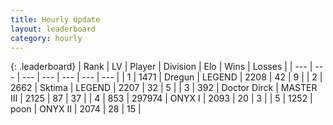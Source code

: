 ```yaml
---
title: Hourly Update
layout: leaderboard
category: hourly
---
```


{: .leaderboard}
| Rank | LV | Player | Division | Elo | Wins | Losses |
| --- | --- | --- | --- | --- | --- | --- |
| <span data-change="0">1</span> | 1471 | <span title="ID: 337810">Dregun</span> | LEGEND | <span data-change="0">2208</span> | <span data-change="0">42</span> | <span data-change="0">9</span> |
| <span data-change="0">2</span> | 2662 | <span title="ID: 353063">Sktima</span> | LEGEND | <span data-change="33">2207</span> | <span data-change="5">32</span> | <span data-change="0">5</span> |
| <span data-change="0">3</span> | 392 | <span title="ID: 67210">Doctor Dirck</span> | MASTER III | <span data-change="0">2125</span> | <span data-change="7">87</span> | <span data-change="4">37</span> |
| <span data-change="3">4</span> | 853 | <span title="ID: 544038">297974</span> | ONYX I | <span data-change="62">2093</span> | <span data-change="4">20</span> | <span data-change="0">3</span> |
| <span data-change="-1">5</span> | 1252 | <span title="ID: 540690">poon</span> | ONYX II | <span data-change="0">2074</span> | <span data-change="0">28</span> | <span data-change="0">15</span> |